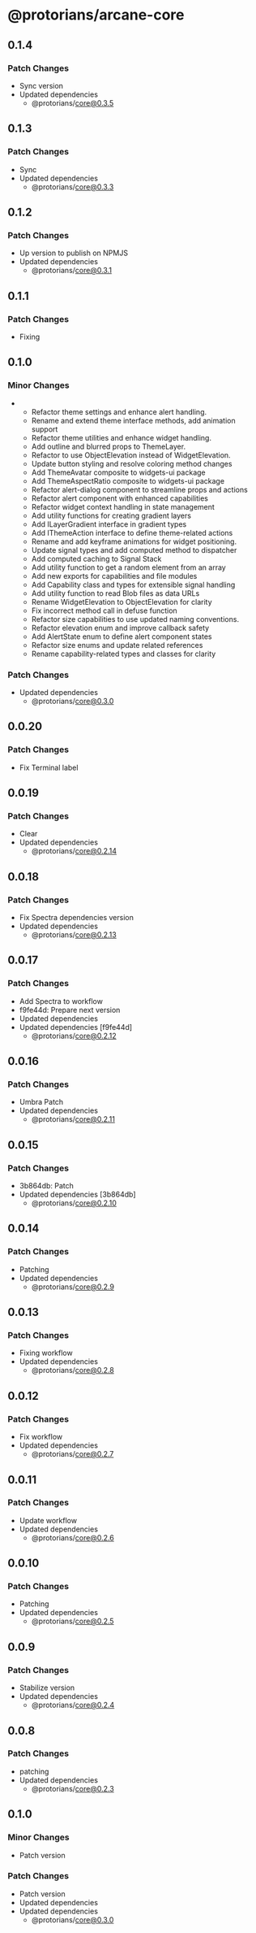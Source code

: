 # @protorians/arcane-core

## 0.1.4

### Patch Changes

- Sync version
- Updated dependencies
  - @protorians/core@0.3.5

## 0.1.3

### Patch Changes

- Sync
- Updated dependencies
  - @protorians/core@0.3.3

## 0.1.2

### Patch Changes

- Up version to publish on NPMJS
- Updated dependencies
  - @protorians/core@0.3.1

## 0.1.1

### Patch Changes

- Fixing

## 0.1.0

### Minor Changes

- - Refactor theme settings and enhance alert handling.
  - Rename and extend theme interface methods, add animation support
  - Refactor theme utilities and enhance widget handling.
  - Add outline and blurred props to ThemeLayer.
  - Refactor to use ObjectElevation instead of WidgetElevation.
  - Update button styling and resolve coloring method changes
  - Add ThemeAvatar composite to widgets-ui package
  - Add ThemeAspectRatio composite to widgets-ui package
  - Refactor alert-dialog component to streamline props and actions
  - Refactor alert component with enhanced capabilities
  - Refactor widget context handling in state management
  - Add utility functions for creating gradient layers
  - Add ILayerGradient interface in gradient types
  - Add IThemeAction interface to define theme-related actions
  - Rename and add keyframe animations for widget positioning.
  - Update signal types and add computed method to dispatcher
  - Add computed caching to Signal Stack
  - Add utility function to get a random element from an array
  - Add new exports for capabilities and file modules
  - Add Capability class and types for extensible signal handling
  - Add utility function to read Blob files as data URLs
  - Rename WidgetElevation to ObjectElevation for clarity
  - Fix incorrect method call in defuse function
  - Refactor size capabilities to use updated naming conventions.
  - Refactor elevation enum and improve callback safety
  - Add AlertState enum to define alert component states
  - Refactor size enums and update related references
  - Rename capability-related types and classes for clarity

### Patch Changes

- Updated dependencies
  - @protorians/core@0.3.0

## 0.0.20

### Patch Changes

- Fix Terminal label

## 0.0.19

### Patch Changes

- Clear
- Updated dependencies
  - @protorians/core@0.2.14

## 0.0.18

### Patch Changes

- Fix Spectra dependencies version
- Updated dependencies
  - @protorians/core@0.2.13

## 0.0.17

### Patch Changes

- Add Spectra to workflow
- f9fe44d: Prepare next version
- Updated dependencies
- Updated dependencies [f9fe44d]
  - @protorians/core@0.2.12

## 0.0.16

### Patch Changes

- Umbra Patch
- Updated dependencies
  - @protorians/core@0.2.11

## 0.0.15

### Patch Changes

- 3b864db: Patch
- Updated dependencies [3b864db]
  - @protorians/core@0.2.10

## 0.0.14

### Patch Changes

- Patching
- Updated dependencies
  - @protorians/core@0.2.9

## 0.0.13

### Patch Changes

- Fixing workflow
- Updated dependencies
  - @protorians/core@0.2.8

## 0.0.12

### Patch Changes

- Fix workflow
- Updated dependencies
  - @protorians/core@0.2.7

## 0.0.11

### Patch Changes

- Update workflow
- Updated dependencies
  - @protorians/core@0.2.6

## 0.0.10

### Patch Changes

- Patching
- Updated dependencies
  - @protorians/core@0.2.5

## 0.0.9

### Patch Changes

- Stabilize version
- Updated dependencies
  - @protorians/core@0.2.4

## 0.0.8

### Patch Changes

- patching
- Updated dependencies
  - @protorians/core@0.2.3

## 0.1.0

### Minor Changes

- Patch version

### Patch Changes

- Patch version
- Updated dependencies
- Updated dependencies
  - @protorians/core@0.3.0
